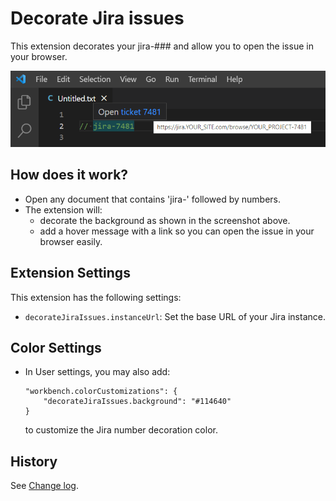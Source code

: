 # Decorate Jira issues

This extension decorates your jira-### and allow you to open the issue in your browser.

![preview](https://github.com/Mr2nests/decorate-jira-issues/blob/main/preview.png?raw=true)

## How does it work?

  * Open any document that contains 'jira-' followed by numbers.
  * The extension will:
    * decorate the background as shown in the screenshot above.
    * add a hover message with a link so you can open the issue in your browser easily.

## Extension Settings

This extension has the following settings:

* `decorateJiraIssues.instanceUrl`: Set the base URL of your Jira instance.

## Color Settings

  * In User settings, you may also add:
    ```
    "workbench.colorCustomizations": {
        "decorateJiraIssues.background": "#114640"
    }
    ```
    to customize the Jira number decoration color.


## History

See [Change log](CHANGELOG.md).
